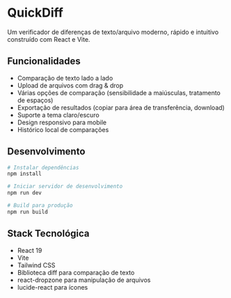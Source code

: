 # QuickDiff

Um verificador de diferenças de texto/arquivo moderno, rápido e intuitivo construído com React e Vite.

## Funcionalidades

- Comparação de texto lado a lado
- Upload de arquivos com drag & drop
- Várias opções de comparação (sensibilidade a maiúsculas, tratamento de espaços)
- Exportação de resultados (copiar para área de transferência, download)
- Suporte a tema claro/escuro
- Design responsivo para mobile
- Histórico local de comparações

## Desenvolvimento

```bash
# Instalar dependências
npm install

# Iniciar servidor de desenvolvimento
npm run dev

# Build para produção
npm run build
```

## Stack Tecnológica

- React 19
- Vite
- Tailwind CSS
- Biblioteca diff para comparação de texto
- react-dropzone para manipulação de arquivos
- lucide-react para ícones

